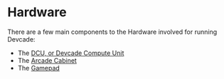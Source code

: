 # Hardware

There are a few main components to the Hardware involved for running Devcade:
* The [DCU, or Devcade Compute Unit](Hardware/installing-dcu)
* The [Arcade Cabinet](Hardware/cabinet)
* The [Gamepad](Hardware/gamepad)